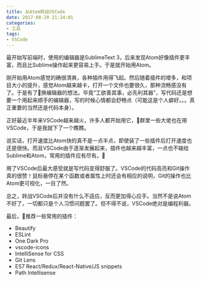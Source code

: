 ```yaml
---
title: 从Atom转战VSCode
date: 2017-08-20 21:24:01
categories:
- 工具
tags:
- VSCode
---
```


最开始写前端时，使用的编辑器是SublimeText 3，后来发现Atom好像插件更丰富，而且比Sublime操作起来更容易上手。于是就开始用Atom。
<!--more-->

刚开始用Atom感觉的确很清爽，各种插件用得飞起。然后随着插件的增多，和项目大小的提升，感觉Atom越来越卡，打开一个文件也要很久，那种流畅感没有了。于是有了换编辑器的想法。毕竟“工欲善其事，必先利其器”，写代码还是想要一个用起来顺手的编辑器，写的时候心情都会舒畅点（可能这是个人癖好。。。真正重要的当然还是代码本身）。

正好最近半年来VSCode越来越火，许多人都开始用它，群里一些大佬也在用VSCode，于是我就下了一个瞧瞧。

说实话，打开速度比Atom快的真不是一点半点，即使装了一些插件后打开速度也还是很快。而且VSCode由于逐渐发展起来，插件也越来越丰富，一点也不输给Sublime和Atom，常用的插件应有尽有。

用了VSCode后最大感受就是写代码变得舒服了。VSCode的代码高亮和Git操作真的很赞！鼠标悬停在某个函数或者属性上时还会有相应的说明，Git的操作也比Atom更可视化，一目了然。

总之，转战VSCode后并没有什么不适应，反而更加得心应手。当然不是说Atom不好了，一切都只是个人习惯问题罢了。但不得不说，VSCode绝对是编程利器。

最后，推荐一些常用的插件：
- Beautify
- ESLint
- One Dark Pro
- vscode-icons
- IntelliSense for CSS
- Git Lens
- ES7 React/Redux/React-Native/JS snippets
- Path Intellisense
